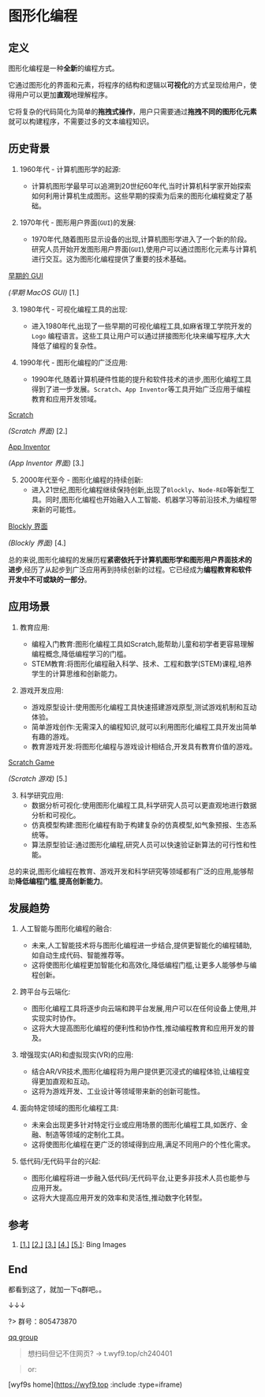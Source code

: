 # 图形化编程

## 定义

图形化编程是一种**全新**的编程方式。

它通过图形化的界面和元素，将程序的结构和逻辑以**可视化**的方式呈现给用户，使得用户可以更加**直观**地理解程序。

它将复杂的代码简化为简单的**拖拽式操作**，用户只需要通过**拖拽不同的图形化元素**就可以构建程序，不需要过多的文本编程知识。

## 历史背景

1. 1960年代 - 计算机图形学的起源:
   - 计算机图形学最早可以追溯到20世纪60年代,当时计算机科学家开始探索如何利用计算机生成图形。这些早期的探索为后来的图形化编程奠定了基础。

2. 1970年代 - 图形用户界面(`GUI`)的发展:
   - 1970年代,随着图形显示设备的出现,计算机图形学进入了一个新的阶段。研究人员开始开发图形用户界面(`GUI`),使用户可以通过图形化元素与计算机进行交互。这为图形化编程提供了重要的技术基础。

[早期的 GUI](https://ghimg.wyf9.top/home/homework/comp20240401/1oldgui.jpg)

*(早期 MacOS GUI)* [1.]

3. 1980年代 - 可视化编程工具的出现:
   - 进入1980年代,出现了一些早期的可视化编程工具,如麻省理工学院开发的 `Logo` 编程语言。这些工具让用户可以通过拼接图形化块来编写程序,大大降低了编程的复杂性。

4. 1990年代 - 图形化编程的广泛应用:
   - 1990年代,随着计算机硬件性能的提升和软件技术的进步,图形化编程工具得到了进一步发展。`Scratch`、`App Inventor`等工具开始广泛应用于编程教育和应用开发领域。

[Scratch](https://ghimg.wyf9.top/home/homework/comp20240401/2scratcheditor.png)

*(Scratch 界面)* [2.]

[App Inventor](https://ghimg.wyf9.top/home/homework/comp20240401/3appinventor.png)

*(App Inventor 界面)* [3.]

5. 2000年代至今 - 图形化编程的持续创新:
   - 进入21世纪,图形化编程继续保持创新,出现了`Blockly`、`Node-RED`等新型工具。同时,图形化编程也开始融入人工智能、机器学习等前沿技术,为编程带来新的可能性。

[Blockly 界面](https://ghimg.wyf9.top/home/homework/comp20240401/4blockly.png)

*(Blockly 界面)* [4.]

总的来说,图形化编程的发展历程**紧密依托于计算机图形学和图形用户界面技术的进步**,经历了从起步到广泛应用再到持续创新的过程。它已经成为**编程教育和软件开发中不可或缺的一部分**。

## 应用场景

1. 教育应用:
   - 编程入门教育:图形化编程工具如Scratch,能帮助儿童和初学者更容易理解编程概念,降低编程学习的门槛。
   - STEM教育:将图形化编程融入科学、技术、工程和数学(STEM)课程,培养学生的计算思维和创新能力。

2. 游戏开发应用:
   - 游戏原型设计:使用图形化编程工具快速搭建游戏原型,测试游戏机制和互动体验。
   - 简单游戏创作:无需深入的编程知识,就可以利用图形化编程工具开发出简单有趣的游戏。
   - 教育游戏开发:将图形化编程与游戏设计相结合,开发具有教育价值的游戏。

[Scratch Game](https://ghimg.wyf9.top/home/homework/comp20240401/5scratchgame.jpg)

*(Scratch 游戏)* [5.]

3. 科学研究应用:
   - 数据分析可视化:使用图形化编程工具,科学研究人员可以更直观地进行数据分析和可视化。
   - 仿真模型构建:图形化编程有助于构建复杂的仿真模型,如气象预报、生态系统等。
   - 算法原型验证:通过图形化编程,研究人员可以快速验证新算法的可行性和性能。

总的来说,图形化编程在教育、游戏开发和科学研究等领域都有广泛的应用,能够帮助**降低编程门槛**,**提高创新能力**。

## 发展趋势

1. 人工智能与图形化编程的融合:
   - 未来,人工智能技术将与图形化编程进一步结合,提供更智能化的编程辅助,如自动生成代码、智能推荐等。
   - 这将使图形化编程更加智能化和高效化,降低编程门槛,让更多人能够参与编程创新。

2. 跨平台与云端化:
   - 图形化编程工具将逐步向云端和跨平台发展,用户可以在任何设备上使用,并实现实时协作。
   - 这将大大提高图形化编程的便利性和协作性,推动编程教育和应用开发的普及。

3. 增强现实(AR)和虚拟现实(VR)的应用:
   - 结合AR/VR技术,图形化编程将为用户提供更沉浸式的编程体验,让编程变得更加直观和互动。
   - 这将为游戏开发、工业设计等领域带来新的创新可能性。

4. 面向特定领域的图形化编程工具:
   - 未来会出现更多针对特定行业或应用场景的图形化编程工具,如医疗、金融、制造等领域的定制化工具。
   - 这将使图形化编程在更广泛的领域得到应用,满足不同用户的个性化需求。

5. 低代码/无代码平台的兴起:
   - 图形化编程将进一步融入低代码/无代码平台,让更多非技术人员也能参与应用开发。
   - 这将大大提高应用开发的效率和灵活性,推动数字化转型。

## 参考

1. [[1.]]() [[2.]]() [[3.]]() [[4.]]() [[5.]](): Bing Images

## End

都看到这了，就加一下q群吧。。

↓↓↓

?> 群号：805473870

[qq group](https://ghimg.wyf9.top/home/homework/comp20240401/qqgroup.jpg)

> 想扫码但记不住网页? → t.wyf9.top/ch240401

> or:

[wyf9s home](https://wyf9.top :include :type=iframe)